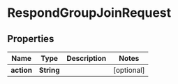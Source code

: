 

# RespondGroupJoinRequest


## Properties

Name | Type | Description | Notes
------------ | ------------- | ------------- | -------------
**action** | **String** |  |  [optional]



